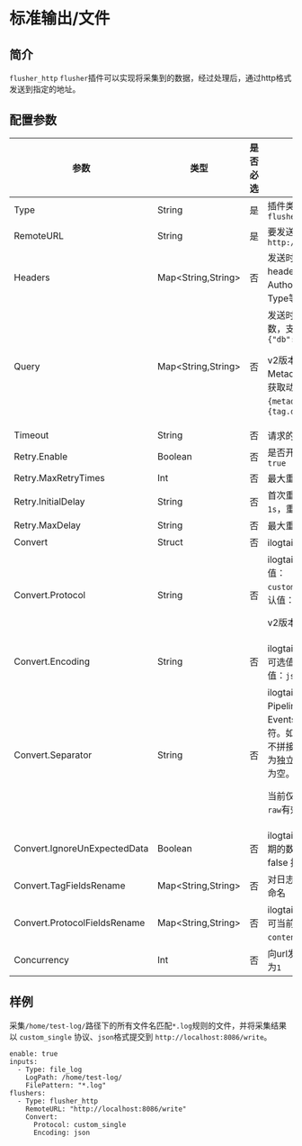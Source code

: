 # 标准输出/文件

## 简介

`flusher_http` `flusher`插件可以实现将采集到的数据，经过处理后，通过http格式发送到指定的地址。

## 配置参数

| 参数                           | 类型                 | 是否必选 | 说明                                                                                                                                                |
|------------------------------|--------------------| -------- |---------------------------------------------------------------------------------------------------------------------------------------------------|
| Type                         | String             | 是       | 插件类型，固定为`flusher_http`                                                                                                                            |
| RemoteURL                    | String             | 是       | 要发送到的URL地址，示例：`http://localhost:8086/write`                                                                                                       |
| Headers                      | Map<String,String> | 否       | 发送时附加的http请求header，如可添加 Authorization、Content-Type等信息                                                                                             |
| Query                        | Map<String,String> | 否       | 发送时附加到url上的query参数，支持动态变量写法，如`{"db":"%{tag.db}"}`<p>v2版本支持从Group的Metadata或者Group.Tags中获取动态变量，如`{"db":"%{metadata.db}"}`或者`{"db":"%{tag.db}"}`</p> |
| Timeout                      | String             | 否       | 请求的超时时间，默认 `60s`                                                                                                                                  |
| Retry.Enable                 | Boolean            | 否       | 是否开启失败重试，默认为 `true`                                                                                                                               |
| Retry.MaxRetryTimes          | Int                | 否       | 最大重试次数，默认为 `3`                                                                                                                                    |
| Retry.InitialDelay           | String             | 否       | 首次重试时间间隔，默认为 `1s`，重试间隔以会2的倍数递增                                                                                                                    |
| Retry.MaxDelay               | String             | 否       | 最大重试时间间隔，默认为 `30s`                                                                                                                                |
| Convert                      | Struct             | 否       | ilogtail数据转换协议配置                                                                                                                                  |
| Convert.Protocol             | String             | 否       | ilogtail数据转换协议，可选值：`custom_single`,`influxdb`。默认值：`custom_single`<p>v2版本可选值：`raw`</p>                                                             |
| Convert.Encoding             | String             | 否       | ilogtail flusher数据转换编码，可选值：`json`, `custom`，默认值：`json`                                                                                            |
| Convert.Separator            | String             | 否       | ilogtail数据转换时，PipelineGroupEvents中多个Events之间拼接使用的分隔符。如`\n`。若不设置，则默认不拼接Events，即每个Event作为独立请求向后发送。 默认值为空。<p>当前仅在`Convert.Protocol: raw`有效。</p>      |
| Convert.IgnoreUnExpectedData | Boolean            | 否       | ilogtail数据转换时，遇到非预期的数据的行为，true 跳过，false 报错。默认值 true                                                                                               |
| Convert.TagFieldsRename      | Map<String,String> | 否       | 对日志中tags中的json字段重命名                                                                                                                               |
| Convert.ProtocolFieldsRename | Map<String,String> | 否       | ilogtail日志协议字段重命名，可当前可重命名的字段：`contents`,`tags`和`time`                                                                                             |
| Concurrency                  | Int                | 否       | 向url发起请求的并发数，默认为`1`                                                                                                                               |



## 样例

采集`/home/test-log/`路径下的所有文件名匹配`*.log`规则的文件，并将采集结果以 `custom_single` 协议、`json`格式提交到 `http://localhost:8086/write`。

```
enable: true
inputs:
  - Type: file_log
    LogPath: /home/test-log/
    FilePattern: "*.log"
flushers:
  - Type: flusher_http
    RemoteURL: "http://localhost:8086/write"
    Convert:
      Protocol: custom_single
      Encoding: json
```



